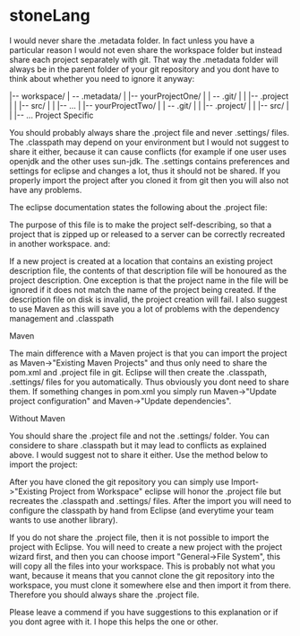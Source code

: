 # stoneLang



I would never share the .metadata folder. In fact unless you have a particular reason I would not even share the workspace folder but instead share each project separately with git. That way the .metadata folder will always be in the parent folder of your git repository and you dont have to think about whether you need to ignore it anyway:

|-- workspace/
|  \-- .metadata/
|  |-- yourProjectOne/
|  |  \-- .git/
|  |  |-- .project
|  |  |-- src/
|  |  |-- ...
|  |-- yourProjectTwo/
|  |  \-- .git/
|  |  |-- .project/
|  |  |-- src/
|  |  |-- ...
Project Specific

You should probably always share the .project file and never .settings/ files. The .classpath may depend on your environment but I would not suggest to share it either, because it can cause conflicts (for example if one user uses openjdk and the other uses sun-jdk. The .settings contains preferences and settings for eclipse and changes a lot, thus it should not be shared. If you properly import the project after you cloned it from git then you will also not have any problems.

The eclipse documentation states the following about the .project file:

The purpose of this file is to make the project self-describing, so that a project that is zipped up or released to a server can be correctly recreated in another workspace.
and:

If a new project is created at a location that contains an existing project description file, the contents of that description file will be honoured as the project description. One exception is that the project name in the file will be ignored if it does not match the name of the project being created. If the description file on disk is invalid, the project creation will fail.
I also suggest to use Maven as this will save you a lot of problems with the dependency management and .classpath

Maven

The main difference with a Maven project is that you can import the project as Maven->"Existing Maven Projects" and thus only need to share the pom.xml and .project file in git. Eclipse will then create the .classpath, .settings/ files for you automatically. Thus obviously you dont need to share them. If something changes in pom.xml you simply run Maven->"Update project configuration" and Maven->"Update dependencies".

Without Maven

You should share the .project file and not the .settings/ folder. You can considere to share .classpath but it may lead to conflicts as explained above. I would suggest not to share it either. Use the method below to import the project:

After you have cloned the git repository you can simply use Import->"Existing Project from Workspace" eclipse will honor the .project file but recreates the .classpath and .settings/ files. After the import you will need to configure the classpath by hand from Eclipse (and everytime your team wants to use another library).

If you do not share the .project file, then it is not possible to import the project with Eclipse. You will need to create a new project with the project wizard first, and then you can choose import "General->File System", this will copy all the files into your workspace. This is probably not what you want, because it means that you cannot clone the git repository into the workspace, you must clone it somewhere else and then import it from there. Therefore you should always share the .project file.

Please leave a commend if you have suggestions to this explanation or if you dont agree with it. I hope this helps the one or other.